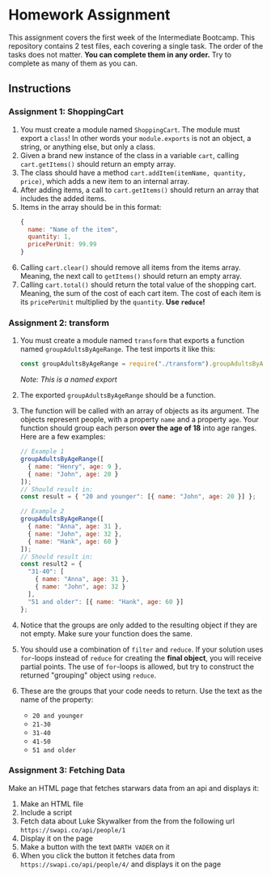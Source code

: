 # Homework Assignment

This assignment covers the first week of the Intermediate Bootcamp. This repository contains 2 test files, each covering a single task. The order of the tasks does not matter. **You can complete them in any order.** Try to complete as many of them as you can.

## Instructions

### Assignment 1: ShoppingCart

1. You must create a module named `ShoppingCart`. The module must export a `class`! In other words your `module.exports` is not an object, a string, or anything else, but only a class.
1. Given a brand new instance of the class in a variable `cart`, calling `cart.getItems()` should return an empty array.
1. The class should have a method `cart.addItem(itemName, quantity, price)`, which adds a new item to an internal array.
1. After adding items, a call to `cart.getItems()` should return an array that includes the added items.
1. Items in the array should be in this format:
   ```js
   {
     name: "Name of the item",
     quantity: 1,
     pricePerUnit: 99.99
   }
   ```
1. Calling `cart.clear()` should remove all items from the items array. Meaning, the next call to `getItems()` should return an empty array.
1. Calling `cart.total()` should return the total value of the shopping cart. Meaning, the sum of the cost of each cart item. The cost of each item is its `pricePerUnit` multiplied by the `quantity`. **Use `reduce`!**

### Assignment 2: transform

1.  You must create a module named `transform` that exports a function named `groupAdultsByAgeRange`. The test imports it like this:
    ```js
    const groupAdultsByAgeRange = require("./transform").groupAdultsByAgeRange;
    ```
    _Note: This is a named export_
1.  The exported `groupAdultsByAgeRange` should be a function.
1.  The function will be called with an array of objects as its argument. The objects represent people, with a property `name` and a property `age`. Your function should group each person **over the age of 18** into age ranges. Here are a few examples:

    ```js
    // Example 1
    groupAdultsByAgeRange([
      { name: "Henry", age: 9 },
      { name: "John", age: 20 }
    ]);
    // Should result in:
    const result = { "20 and younger": [{ name: "John", age: 20 }] };

    // Example 2
    groupAdultsByAgeRange([
      { name: "Anna", age: 31 },
      { name: "John", age: 32 },
      { name: "Hank", age: 60 }
    ]);
    // Should result in:
    const result2 = {
      "31-40": [
        { name: "Anna", age: 31 },
        { name: "John", age: 32 }
      ],
      "51 and older": [{ name: "Hank", age: 60 }]
    };
    ```

1.  Notice that the groups are only added to the resulting object if they are not empty. Make sure your function does the same.
1.  You should use a combination of `filter` and `reduce`. If your solution uses `for`-loops instead of `reduce` for creating the **final object**, you will receive partial points. The use of `for`-loops is allowed, but try to construct the returned "grouping" object using `reduce`.
1.  These are the groups that your code needs to return. Use the text as the name of the property:
    - `20 and younger`
    - `21-30`
    - `31-40`
    - `41-50`
    - `51 and older`

### Assignment 3: Fetching Data

Make an HTML page that fetches starwars data from an api and displays it:

1. Make an HTML file
2. Include a script
3. Fetch data about Luke Skywalker from the from the following url `https://swapi.co/api/people/1`
4. Display it on the page
5. Make a button with the text `DARTH VADER` on it
6. When you click the button it fetches data from `https://swapi.co/api/people/4/` and displays it on the page
